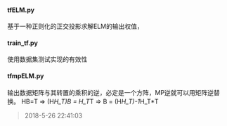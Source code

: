 #### tfELM.py ####
基于一种正则化的正交投影求解ELM的输出权值，
#### train_tf.py ####
使用数据集测试实现的有效性
#### tfmpELM.py ####
输出数据矩阵与其转置的乘积的逆，必定是一个方阵，MP逆就可以用矩阵逆替换。
HB=T => (H*H_T)B = H_T*T => B = (H*H_T)-1*H_T*T

> 2018-5-26 22:41:03
